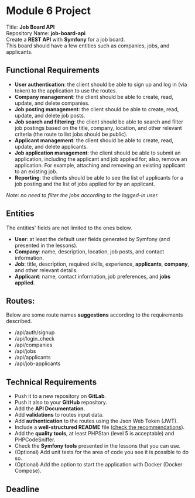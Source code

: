 # Module 6 Project

Title: **Job Board API**  
Repository Name: **job-board-api**  
Create a **REST API** with **Symfony** for a job board.  
This board should have a few entities such as companies, jobs, and applicants.

## Functional Requirements

- **User authentication**: the client should be able to sign up and log in (via token) to the application to use the routes.
- **Company management**: the client should be able to create, read, update, and delete companies.
- **Job posting management**: the client should be able to create, read, update, and delete job posts.
- **Job search and filtering**: the client should be able to search and filter job postings based on the title, company, location, and other relevant criteria (the route to list jobs should be public).
- **Applicant management**: the client should be able to create, read, update, and delete applicants.
- **Job application management**: the client should be able to submit an application, including the applicant and job applied for; also, remove an application. For example, attaching and removing an existing applicant to an existing job.
- **Reporting**: the clients should be able to see the list of applicants for a job posting and the list of jobs applied for by an applicant.

*Note: no need to filter the jobs according to the logged-in user.*

## Entities

The entities' fields are not limited to the ones below.

- **User**: at least the default user fields generated by Symfony (and presented in the lessons).
- **Company**: name, description, location, job posts, and contact information.
- **Job**: title, description, required skills, experience, **applicants**, **company**, and other relevant details.
- **Applicant**: name, contact information, job preferences, and **jobs applied**.

## Routes:

Below are some route names **suggestions** according to the requirements described.

- /api/auth/signup
- /api/login_check
- /api/companies
- /api/jobs
- /api/applicants
- /api/job-applicants

## Technical Requirements

- Push it to a new repository on **GitLab**.
- Push it also to your **GitHub** repository.
- Add the **API Documentation**.
- Add **validations** to routes input data.
- Add **authentication** to the routes using the Json Web Token (JWT).
- Include a **well-structured README** file ([check the recommendations](https://github.com/jehna/readme-best-practices/blob/master/README-default.md)).
- Add the **quality tools**, at least PHPStan (level 5 is acceptable) and PHPCodeSniffer.
- Check the **Symfony tools** presented in the lessons that you can use.
- (Optional) Add unit tests for the area of code you see it is possible to do so.
- (Optional) Add the option to start the application with Docker (Docker Compose).

## Deadline
